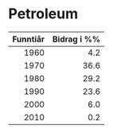 # Petroleum
| Funntiår | Bidrag i %% |
| -------: | -----: |
| 1960 | 4.2 |
| 1970 | 36.6 |
| 1980 | 29.2 |
| 1990 | 23.6 |
| 2000 | 6.0 |
| 2010 | 0.2 |
